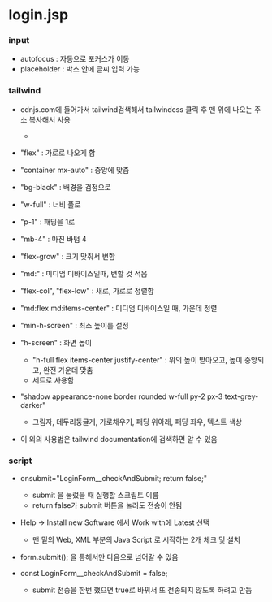 # login.jsp

### input

* autofocus : 자동으로 포커스가 이동
* placeholder : 박스 안에 글씨 입력 가능

### tailwind

* cdnjs.com에 들어가서 tailwind검색해서 tailwindcss 클릭 후 맨 위에 나오는 주소 복사해서 사용
  * <link rel="stylesheet" href="https://cdnjs.cloudflare.com/ajax/libs/tailwindcss/2.2.17/tailwind.min.css" />

* "flex" : 가로로 나오게 함
* "container mx-auto" : 중앙에 맞춤

* "bg-black" : 배경을 검정으로

* "w-full" : 너비 풀로

* "p-1" : 패딩을 1로
* "mb-4" : 마진 바텀 4
* "flex-grow" : 크기 맞춰서 변함
* "md:" : 미디엄 디바이스일때, 변할 것 적음
* "flex-col", "flex-low" : 새로, 가로로 정렬함
* "md:flex md:items-center" : 미디엄 디바이스일 때, 가운데 정렬
* "min-h-screen" : 최소 높이를 설정
* "h-screen" : 화면 높이
  * "h-full flex items-center justify-center" : 위의 높이 받아오고, 높이 중앙되고, 완전 가운데 맞춤
  * 세트로 사용함
* "shadow appearance-none border rounded w-full py-2 px-3 text-grey-darker"
  * 그림자, 테두리둥글게, 가로채우기, 패딩 위아래, 패딩 좌우, 텍스트 색상
* 이 외의 사용법은 tailwind documentation에 검색하면 알 수 있음

### script

* onsubmit="LoginForm__checkAndSubmit; return false;"
  * submit 을 눌렀을 때 실행할 스크립트 이름
  * return false가 submit 버튼을 눌러도 전송이 안됨

* Help -> Install new Software 에서 Work with에 Latest 선택
  * 맨 밑의 Web, XML 부분의 Java Script 로 시작하는 2개 체크 및 설치
* form.submit(); 을 통해서만 다음으로 넘어갈 수 있음

* const LoginForm__checkAndSubmit = false;
  * submit 전송을 한번 했으면 true로 바꿔서 또 전송되지 않도록 하려고 만듬

